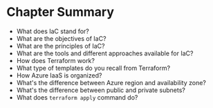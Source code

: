 # Chapter Summary

* What does IaC stand for?
* What are the objectives of IaC?
* What are the principles of IaC?
* What are the tools and different approaches available for IaC?
* How does Terraform work?
* What type of templates do you recall from Terraform?
* How Azure IaaS is organized?
* What's the difference between Azure region and availability zone?
* What's the difference between public and private subnets?
* What does `terraform apply` command do?



